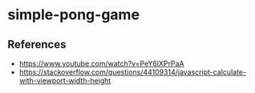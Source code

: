 # simple-pong-game

## References
- https://www.youtube.com/watch?v=PeY6lXPrPaA
- https://stackoverflow.com/questions/44109314/javascript-calculate-with-viewport-width-height